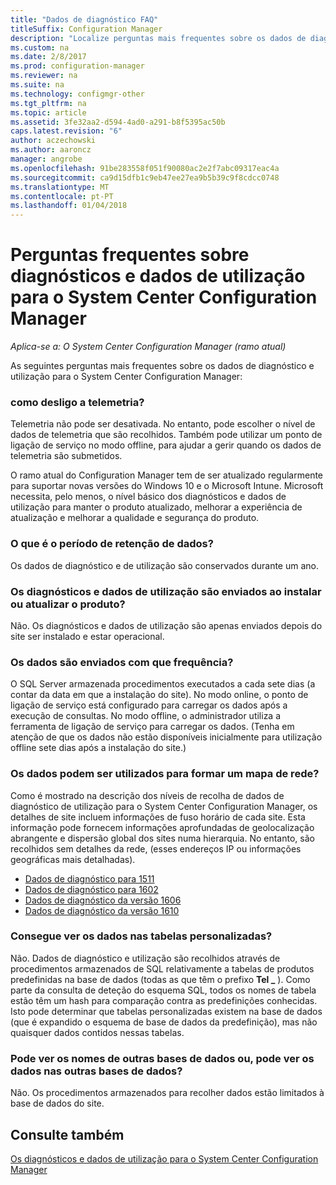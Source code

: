 ```yaml
---
title: "Dados de diagnóstico FAQ"
titleSuffix: Configuration Manager
description: "Localize perguntas mais frequentes sobre os dados de diagnóstico e utilização para o System Center Configuration Manager."
ms.custom: na
ms.date: 2/8/2017
ms.prod: configuration-manager
ms.reviewer: na
ms.suite: na
ms.technology: configmgr-other
ms.tgt_pltfrm: na
ms.topic: article
ms.assetid: 3fe32aa2-d594-4ad0-a291-b8f5395ac50b
caps.latest.revision: "6"
author: aczechowski
ms.author: aaroncz
manager: angrobe
ms.openlocfilehash: 91be283558f051f90080ac2e2f7abc09317eac4a
ms.sourcegitcommit: ca9d15dfb1c9eb47ee27ea9b5b39c9f8cdcc0748
ms.translationtype: MT
ms.contentlocale: pt-PT
ms.lasthandoff: 01/04/2018
---
```

# <a name="frequently-asked-questions-about-diagnostics-and-usage-data-for-system-center-configuration-manager"></a>Perguntas frequentes sobre diagnósticos e dados de utilização para o System Center Configuration Manager

*Aplica-se a: O System Center Configuration Manager (ramo atual)*

As seguintes perguntas mais frequentes sobre os dados de diagnóstico e utilização para o System Center Configuration Manager:  

###  <a name="bkmk_off"></a> como desligo a telemetria?  
Telemetria não pode ser desativada. No entanto, pode escolher o nível de dados de telemetria que são recolhidos. Também pode utilizar um ponto de ligação de serviço no modo offline, para ajudar a gerir quando os dados de telemetria são submetidos.

O ramo atual do Configuration Manager tem de ser atualizado regularmente para suportar novas versões do Windows 10 e o Microsoft Intune. Microsoft necessita, pelo menos, o nível básico dos diagnósticos e dados de utilização para manter o produto atualizado, melhorar a experiência de atualização e melhorar a qualidade e segurança do produto.

###  <a name="bkmk_retention"></a> O que é o período de retenção de dados?  
 Os dados de diagnóstico e de utilização são conservados durante um ano.  

###  <a name="bkmk_update"></a> Os diagnósticos e dados de utilização são enviados ao instalar ou atualizar o produto?  
 Não. Os diagnósticos e dados de utilização são apenas enviados depois do site ser instalado e estar operacional.  

###  <a name="bkmk_frequency"></a> Os dados são enviados com que frequência?  
 O SQL Server armazenada procedimentos executados a cada sete dias (a contar da data em que a instalação do site). No modo online, o ponto de ligação de serviço está configurado para carregar os dados após a execução de consultas. No modo offline, o administrador utiliza a ferramenta de ligação de serviço para carregar os dados. (Tenha em atenção de que os dados não estão disponíveis inicialmente para utilização offline sete dias após a instalação do site.)  

###  <a name="bkmk_network"></a> Os dados podem ser utilizados para formar um mapa de rede?  
 Como é mostrado na descrição dos níveis de recolha de dados de diagnóstico de utilização para o System Center Configuration Manager, os detalhes de site incluem informações de fuso horário de cada site. Esta informação pode fornecem informações aprofundadas de geolocalização abrangente e dispersão global dos sites numa hierarquia. No entanto, são recolhidos sem detalhes da rede, (esses endereços IP ou informações geográficas mais detalhadas).
 - [Dados de diagnóstico para 1511](/sccm/core/plan-design/diagnostics/levels-of-diagnostic-usage-data-collection-1511)
 - [Dados de diagnóstico para 1602](/sccm/core/plan-design/diagnostics/levels-of-diagnostic-usage-data-collection-1602)
 - [Dados de diagnóstico da versão 1606](/sccm/core/plan-design/diagnostics/levels-of-diagnostic-usage-data-collection-1606)
 - [Dados de diagnóstico da versão 1610](/sccm/core/plan-design/diagnostics/levels-of-diagnostic-usage-data-collection-1610)


###  <a name="bkmk_tables"></a> Consegue ver os dados nas tabelas personalizadas?  
 Não. Dados de diagnóstico e utilização são recolhidos através de procedimentos armazenados de SQL relativamente a tabelas de produtos predefinidas na base de dados (todas as que têm o prefixo **Tel _** ). Como parte da consulta de deteção do esquema SQL, todos os nomes de tabela estão têm um hash para comparação contra as predefinições conhecidas. Isto pode determinar que tabelas personalizadas existem na base de dados (que é expandido o esquema de base de dados da predefinição), mas não quaisquer dados contidos nessas tabelas.  

###  <a name="bkmk_databases"></a>Pode ver os nomes de outras bases de dados ou, pode ver os dados nas outras bases de dados?  
 Não. Os procedimentos armazenados para recolher dados estão limitados à base de dados do site.  

## <a name="see-also"></a>Consulte também  
 [Os diagnósticos e dados de utilização para o System Center Configuration Manager](../../core/plan-design/diagnostics/diagnostics-and-usage-data.md)
